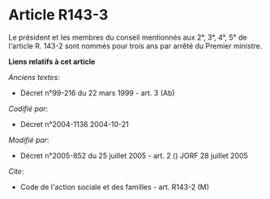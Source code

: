 # Article R143-3

Le président et les membres du conseil mentionnés aux 2°, 3°, 4°, 5° de l'article R. 143-2 sont nommés pour trois ans par
arrêté du Premier ministre.

**Liens relatifs à cet article**

_Anciens textes_:

  - Décret n°99-216 du 22 mars 1999 - art. 3 (Ab)

_Codifié par_:

  - Décret n°2004-1136 2004-10-21

_Modifié par_:

  - Décret n°2005-852 du 25 juillet 2005 - art. 2 () JORF 28 juillet 2005

_Cite_:

  - Code de l'action sociale et des familles - art. R143-2 (M)
